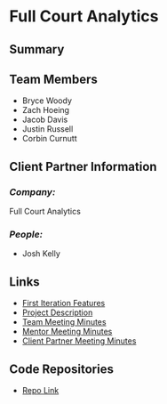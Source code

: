 ﻿# Full Court Analytics

## Summary

## Team Members
- Bryce Woody
- Zach Hoeing
- Jacob Davis
- Justin Russell
- Corbin Curnutt

## Client Partner Information
### *Company:*
Full Court Analytics

### *People:*
- Josh Kelly

## Links
- [First Iteration Features](https://github.com/bwoody3142/FullCourtAnalytics/projects/1)
- [Project Description]()
- [Team Meeting Minutes]()
- [Mentor Meeting Minutes]()
- [Client Partner Meeting Minutes]()

## Code Repositories
- [Repo Link]()
